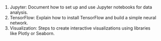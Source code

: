 1. Jupyter: Document how to set up and use Jupyter notebooks for data analysis.
2. TensorFlow: Explain how to install TensorFlow and build a simple neural network.
3. Visualization: Steps to create interactive visualizations using libraries like Plotly or Seaborn.
